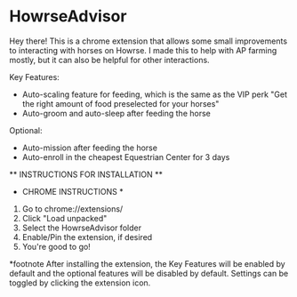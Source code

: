 # HowrseAdvisor

Hey there! This is a chrome extension that allows some small improvements to interacting with horses on Howrse. 
I made this to help with AP farming mostly, but it can also be helpful for other interactions.

Key Features:
* Auto-scaling feature for feeding, which is the same as the VIP perk "Get the right amount of food preselected for your horses"
* Auto-groom and auto-sleep after feeding the horse

Optional:
* Auto-mission after feeding the horse
* Auto-enroll in the cheapest Equestrian Center for 3 days

** INSTRUCTIONS FOR INSTALLATION **

* CHROME INSTRUCTIONS *
1. Go to chrome://extensions/
2. Click "Load unpacked"
3. Select the HowrseAdvisor folder
4. Enable/Pin the extension, if desired
5. You're good to go!

*footnote
  After installing the extension, the Key Features will be enabled by default and the optional features will be disabled by default.
  Settings can be toggled by clicking the extension icon.
